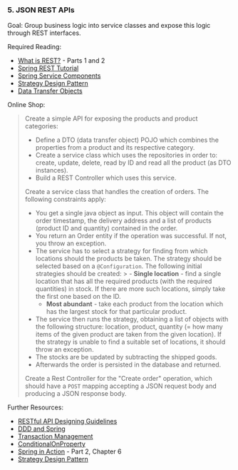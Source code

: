 ### 5. JSON REST APIs

Goal: Group business logic into service classes and expose this logic through REST interfaces.

Required Reading:

- [What is REST?](https://medium.com/extend/what-is-rest-a-simple-explanation-for-beginners-part-1-introduction-b4a072f8740f) - Parts 1 and 2
- [Spring REST Tutorial](https://spring.io/guides/tutorials/rest/)
- [Spring Service Components](https://www.tutorialspoint.com/spring_boot/spring_boot_service_components.htm)
- [Strategy Design Pattern](https://en.wikipedia.org/wiki/Strategy_pattern)
- [Data Transfer Objects](https://www.baeldung.com/java-dto-pattern)

Online Shop:
> Create a simple API for exposing the products and product categories:
>
> - Define a DTO (data transfer object) POJO which combines the properties from a product and its respective category.
> - Create a service class which uses the repositories in order to: create, update, delete, read by ID and read all the product (as DTO instances).
> - Build a REST Controller which uses this service.
>
> Create a service class that handles the creation of orders. The following constraints apply:
>
> - You get a single java object as input. This object will contain the order timestamp, the delivery address and a list of products (product ID and quantity) contained in the order.
> - You return an Order entity if the operation was successful. If not, you throw an exception.
> - The service has to select a strategy for finding from which locations should the products be taken. The strategy should be selected based on a `@Configuration`. The following initial strategies should be created:
    >   - **Single location** - find a single location that has all the required products (with the required quantities) in stock. If there are more such locations, simply take the first one based on the ID.
>   - **Most abundant** - take each product from the location which has the largest stock for that particular product.
> - The service then runs the strategy, obtaining a list of objects with the following structure: location, product, quantity (= how many items of the given product are taken from the given location). If the strategy is unable to find a suitable set of locations, it should throw an exception.
> - The stocks are be updated by subtracting the shipped goods.
> - Afterwards the order is persisted in the database and returned.
>
> Create a Rest Controller for the "Create order" operation, which should have a `POST` mapping accepting a JSON request body and producing a JSON response body.

Further Resources:

- [RESTful API Designing Guidelines](https://hackernoon.com/restful-api-designing-guidelines-the-best-practices-60e1d954e7c9)
- [DDD and Spring](https://www.baeldung.com/hexagonal-architecture-ddd-spring)
- [Transaction Management](https://docs.spring.io/spring/docs/5.1.6.RELEASE/spring-framework-reference/data-access.html#transaction)
- [ConditionalOnProperty](https://docs.spring.io/spring-boot/docs/2.1.4.RELEASE/api/org/springframework/boot/autoconfigure/condition/ConditionalOnProperty.html)
- [Spring in Action](https://1drv.ms/b/s!AiBPL7npTofshY5PJim4M5RiiOyu7w) - Part 2, Chapter 6
- [Strategy Design Pattern](https://www.youtube.com/watch?v=v9ejT8FO-7I&t=991s)
